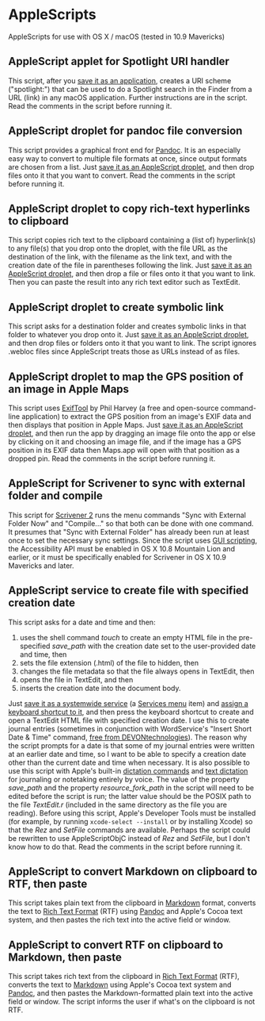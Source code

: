 # AppleScripts
AppleScripts for use with OS X / macOS (tested in 10.9 Mavericks)

## AppleScript applet for Spotlight URI handler
This script, after you [save it as an application](https://developer.apple.com/library/content/documentation/LanguagesUtilities/Conceptual/MacAutomationScriptingGuide/SaveaScript.html), creates a URI scheme ("spotlight:") that can be used to do a Spotlight search in the Finder from a URL (link) in any macOS application. Further instructions are in the script. Read the comments in the script before running it.

## AppleScript droplet for pandoc file conversion
This script provides a graphical front end for [Pandoc](https://pandoc.org). It is an especially easy way to convert to multiple file formats at once, since output formats are chosen from a list. Just [save it as an AppleScript droplet](https://developer.apple.com/library/content/documentation/LanguagesUtilities/Conceptual/MacAutomationScriptingGuide/SaveaScript.html), and then drop files onto it that you want to convert. Read the comments in the script before running it.

## AppleScript droplet to copy rich-text hyperlinks to clipboard
This script copies rich text to the clipboard containing a (list of) hyperlink(s) to any file(s) that you drop onto the droplet, with the file URL as the destination of the link, with the filename as the link text, and with the creation date of the file in parentheses following the link. Just [save it as an AppleScript droplet](https://developer.apple.com/library/content/documentation/LanguagesUtilities/Conceptual/MacAutomationScriptingGuide/SaveaScript.html), and then drop a file or files onto it that you want to link. Then you can paste the result into any rich text editor such as TextEdit.

## AppleScript droplet to create symbolic link
This script asks for a destination folder and creates symbolic links in that folder to whatever you drop onto it. Just [save it as an AppleScript droplet](https://developer.apple.com/library/content/documentation/LanguagesUtilities/Conceptual/MacAutomationScriptingGuide/SaveaScript.html), and then drop files or folders onto it that you want to link. The script ignores .webloc files since AppleScript treats those as URLs instead of as files.

## AppleScript droplet to map the GPS position of an image in Apple Maps
This script uses [ExifTool](https://en.wikipedia.org/wiki/ExifTool) by Phil Harvey (a free and open-source command-line application) to extract the GPS position from an image's EXIF data and then displays that position in Apple Maps. Just [save it as an AppleScript droplet](https://developer.apple.com/library/content/documentation/LanguagesUtilities/Conceptual/MacAutomationScriptingGuide/SaveaScript.html), and then run the app by dragging an image file onto the app or else by clicking on it and choosing an image file, and if the image has a GPS position in its EXIF data then Maps.app will open with that position as a dropped pin. Read the comments in the script before running it.

## AppleScript for Scrivener to sync with external folder and compile
This script for [Scrivener 2](https://www.literatureandlatte.com/scrivener) runs the menu commands "Sync with External Folder Now" and "Compile..." so that both can be done with one command. It presumes that "Sync with External Folder" has already been run at least once to set the necessary sync settings. Since the script uses [GUI scripting](http://www.macosautomation.com/mavericks/guiscripting/), the Accessibility API must be enabled in OS X 10.8 Mountain Lion and earlier, or it must be specifically enabled for Scrivener in OS X 10.9 Mavericks and later.

## AppleScript service to create file with specified creation date
This script asks for a date and time and then:
1. uses the shell command *touch* to create an empty HTML file in the pre-specified *save_path* with the creation date set to the user-provided date and time, then
2. sets the file extension (.html) of the file to hidden, then
3. changes the file metadata so that the file always opens in TextEdit, then
4. opens the file in TextEdit, and then
5. inserts the creation date into the document body.

Just [save it as a systemwide service](https://developer.apple.com/library/content/documentation/LanguagesUtilities/Conceptual/MacAutomationScriptingGuide/MakeaSystem-WideService.html) (a [Services menu](https://en.wikipedia.org/wiki/Services_menu) item) and [assign a keyboard shortcut to it](https://support.apple.com/kb/PH25372), and then press the keyboard shortcut to create and open a TextEdit HTML file with specified creation date. I use this to create journal entries (sometimes in conjunction with WordService's "Insert Short Date & Time" command, [free from DEVONtechnologies](http://www.devontechnologies.com/products/freeware.html)). The reason why the script prompts for a date is that some of my journal entries were written at an earlier date and time, so I want to be able to specify a creation date other than the current date and time when necessary. It is also possible to use this script with Apple's built-in [dictation commands](https://developer.apple.com/library/content/documentation/LanguagesUtilities/Conceptual/MacAutomationScriptingGuide/UseDictationtoRunScripts.html) and [text dictation](https://support.apple.com/en-us/HT202584) for journaling or notetaking entirely by voice. The value of the property *save_path* and the property *resource_fork_path* in the script will need to be edited before the script is run; the latter value should be the POSIX path to the file *TextEdit.r* (included in the same directory as the file you are reading). Before using this script, Apple's Developer Tools must be installed (for example, by running `xcode-select --install` or by installing Xcode) so that the *Rez* and *SetFile* commands are available. Perhaps the script could be rewritten to use AppleScriptObjC instead of *Rez* and *SetFile*, but I don't know how to do that. Read the comments in the script before running it.

## AppleScript to convert Markdown on clipboard to RTF, then paste
This script takes plain text from the clipboard in [Markdown](https://en.wikipedia.org/wiki/Markdown) format, converts the text to [Rich Text Format](https://en.wikipedia.org/wiki/Rich_Text_Format) (RTF) using [Pandoc](https://pandoc.org) and Apple's Cocoa text system, and then pastes the rich text into the active field or window.

## AppleScript to convert RTF on clipboard to Markdown, then paste
This script takes rich text from the clipboard in [Rich Text Format](https://en.wikipedia.org/wiki/Rich_Text_Format) (RTF), converts the text to [Markdown](https://en.wikipedia.org/wiki/Markdown) using Apple's Cocoa text system and [Pandoc](https://pandoc.org), and then pastes the Markdown-formatted plain text into the active field or window. The script informs the user if what's on the clipboard is not RTF.

